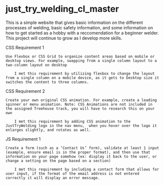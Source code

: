 # just_try_welding_cl_master

This is a simple website that gives basic information on the different processes of welding, basic safety information, and some information on how to get started as a hobby with a reccomendation for a beginner welder.  This project will continue to grow as I develop more skills.

CSS Requirement 1
    
    Use Flexbox or CSS Grid to organize content areas based on mobile or desktop views. For example, swapping from a single column layout to a two-column layout on desktop
        
        I met this requirement by utilizing flexbox to change the layout from a single column on a mobile device, as it gets to Desktop size it switches the content to three columns.

CSS Requirement 2

    Create your own original CSS animation. For example, create a loading spinner or menu animation. Note: CSS Animations are not included in the assigned Treehouse track, you will have to research this on your own

        I met this requirement by adding CSS animation to the JustTryWelding logo in the nav menu,  when you hover over the logo it enlarges slightly, and rotates as well.

JS Requirement 1

    Create a form (such as a ‘Contact Us’ form), validate at least 1 input (example, ensure email is in the proper format), and then use that information on your page somehow (ex: display it back to the user, or change a setting on the page based on a section)

        I met this requirement by including a contact form that allows for user input, if the format of the email address is not entered correctly it will display an error message.
